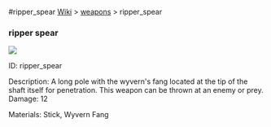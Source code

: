#ripper_spear
<a href="/wiki.html">Wiki</a> > <a href="/posts/wiki/weapons/index.html">weapons</a> > <a>ripper_spear</a>
<div class="iteminfo">
<h3>ripper spear</h3>
<img class="pixelimage" src="https://dragon-force-studio.com/images/EF_wiki/ripper_spear.png">

<a class="iteminfoitem">ID: ripper_spear</a></div>
Description:  A long pole with the wyvern's fang located at the tip of the shaft itself for penetration.  This weapon can be thrown at an enemy or prey.
Damage:  12 

Materials:  Stick,  Wyvern Fang